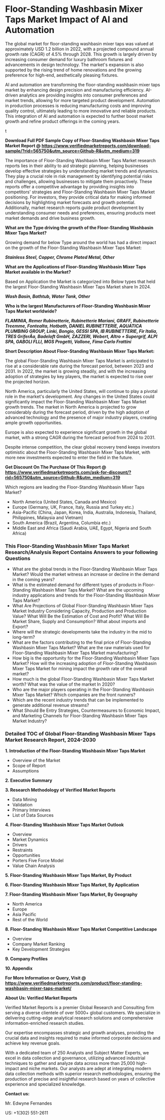 <meta name="title" content="Global Floor-Standing Washbasin Mixer Taps Market Impact of AI and Automation"><meta name="description" content="The global market for floor-standing washbasin mixer taps was valued at approximately USD 1.2 billion in 2022, with a projected compound annual growth rate (CAGR) of 4"><meta name="title" content="Floor-Standing Washbasin Mixer Taps Market Size, Share, Scope, Trends, Growth, Opportunities, Analysis, Forecast"><h1>Floor-Standing Washbasin Mixer Taps Market Impact of AI and Automation</h1><p>The global market for floor-standing washbasin mixer taps was valued at approximately USD 1.2 billion in 2022, with a projected compound annual growth rate (CAGR) of 4.5% through 2028. This growth is largely driven by increasing consumer demand for luxury bathroom fixtures and advancements in design technology. The market's expansion is also supported by the rising trend of home renovations and the growing preference for high-end, aesthetically pleasing fixtures.</p><p>AI and automation are transforming the floor-standing washbasin mixer taps market by enhancing design precision and manufacturing efficiency. AI-driven analytics are providing insights into consumer preferences and market trends, allowing for more targeted product development. Automation in production processes is reducing manufacturing costs and improving quality control, ultimately leading to more innovative and reliable products. This integration of AI and automation is expected to further boost market growth and refine product offerings in the coming years.</p>t</p><p id="" class=""><strong>Download Full PDF Sample Copy of Floor-Standing Washbasin Mixer Taps Market Report @ <a href="https://www.verifiedmarketreports.com/download-sample/?rid=565750&utm_source=Github-R&utm_medium=319" target="_blank">https://www.verifiedmarketreports.com/download-sample/?rid=565750&utm_source=Github-R&utm_medium=319</a></strong></p><p>The importance of&nbsp;Floor-Standing Washbasin Mixer Taps Market research reports lies in their ability to aid strategic planning, helping businesses develop effective strategies by understanding market trends and dynamics. They play a crucial role in risk management by identifying potential risks and challenges, allowing businesses to mitigate them proactively. These reports offer a competitive advantage by providing insights into competitors' strategies and Floor-Standing Washbasin Mixer Taps Market positioning. For investors, they provide critical data for making informed decisions by highlighting market forecasts and growth potential. Additionally, market research reports guide product development by understanding consumer needs and preferences, ensuring products meet market demands and drive business growth.</p><p><strong>What are the&nbsp;Type driving the growth of the Floor-Standing Washbasin Mixer Taps Market?</strong></p><p id="" class="">Growing demand for below Type around the world has had a direct impact on the growth of the Floor-Standing Washbasin Mixer Taps Market:</p><em><strong>Stainless Steel, Copper, Chrome Plated Metal, Other</strong></em></p><strong>What are the&nbsp;Applications&nbsp;of Floor-Standing Washbasin Mixer Taps Market available in the Market?</strong></p><p id="" class="">Based on Application the Market is categorized into Below types that held the largest Floor-Standing Washbasin Mixer Taps Market share In 2024.</p><em><strong>Wash Basin, Bathtub, Water Tank, Other</strong></em></p><strong>Who is the largest Manufacturers of Floor-Standing Washbasin Mixer Taps Market worldwide?</strong></p><p><em><strong>FLAMINIA, Remer Rubinetterie, Rubinetterie Mariani, GRAFF, Rubinetterie Treemme, Fontealta, Hotbath, DANIEL RUBINETTERIE, AQUATICA PLUMBING GROUP, Linki, Bongio, GESSI SPA, IB RUBINETTERIE, Fir Italia, TRES GriferÃ­a, Badeloft GmbH, ZAZZERI, Webert, Altro + Supergrif, ALPI SPA, GABOLI FLLI, MGS Progetti, Vallone, Fima Carlo Frattini</strong></em></p><p id="" class=""><strong>Short Description About Floor-Standing Washbasin Mixer Taps Market:</strong></p><p>The global Floor-Standing Washbasin Mixer Taps Market is anticipated to rise at a considerable rate during the forecast period, between 2023 and 2031. In 2022, the market is growing steadily, and with the increasing adoption of strategies by key players, the market is expected to rise over the projected horizon.</p><p>North America, particularly the United States, will continue to play a pivotal role in the market's development. Any changes in the United States could significantly impact the Floor-Standing Washbasin Mixer Taps Market growth trends. The market in North America is projected to grow considerably during the forecast period, driven by the high adoption of advanced technology and the presence of major industry players, creating ample growth opportunities.</p><p>Europe is also expected to experience significant growth in the global market, with a strong CAGR during the forecast period from 2024 to 2031.</p><p>Despite intense competition, the clear global recovery trend keeps investors optimistic about the Floor-Standing Washbasin Mixer Taps Market, with more new investments expected to enter the field in the future.</p><p id="" class=""><strong>Get Discount On The Purchase Of This Report @ <a href="https://www.verifiedmarketreports.com/ask-for-discount/?rid=565750&utm_source=Github-R&utm_medium=319" target="_blank">https://www.verifiedmarketreports.com/ask-for-discount/?rid=565750&utm_source=Github-R&utm_medium=319</a></strong></p>Which regions are leading the Floor-Standing Washbasin Mixer Taps Market?</p><ul><li>North America (United States, Canada and Mexico)</li><li>Europe (Germany, UK, France, Italy, Russia and Turkey etc.)</li><li>Asia-Pacific (China, Japan, Korea, India, Australia, Indonesia, Thailand, Philippines, Malaysia and Vietnam)</li><li>South America (Brazil, Argentina, Columbia etc.)</li><li>Middle East and Africa (Saudi Arabia, UAE, Egypt, Nigeria and South Africa)</li></ul><h3 id="" class="">This Floor-Standing Washbasin Mixer Taps Market Research/Analysis Report Contains Answers to your following Questions</h3><ul><li>What are the global trends in the Floor-Standing Washbasin Mixer Taps Market? Would the market witness an increase or decline in the demand in the coming years?</li><li>What is the estimated demand for different types of products in Floor-Standing Washbasin Mixer Taps Market? What are the upcoming industry applications and trends for the Floor-Standing Washbasin Mixer Taps Market?</li><li>What Are Projections of Global Floor-Standing Washbasin Mixer Taps Market Industry Considering Capacity, Production and Production Value? What Will Be the Estimation of Cost and Profit? What Will Be Market Share, Supply and Consumption? What about imports and Export?</li><li>Where will the strategic developments take the industry in the mid to long-term?</li><li>What are the factors contributing to the final price of Floor-Standing Washbasin Mixer Taps Market? What are the raw materials used for Floor-Standing Washbasin Mixer Taps Market manufacturing?</li><li>How big is the opportunity for the Floor-Standing Washbasin Mixer Taps Market? How will the increasing adoption of Floor-Standing Washbasin Mixer Taps Market for mining impact the growth rate of the overall market?</li><li>How much is the global Floor-Standing Washbasin Mixer Taps Market worth? What was the value of the market In 2020?</li><li>Who are the major players operating in the Floor-Standing Washbasin Mixer Taps Market? Which companies are the front runners?</li><li>Which are the recent industry trends that can be implemented to generate additional revenue streams?</li><li>What Should Be Entry Strategies, Countermeasures to Economic Impact, and Marketing Channels for Floor-Standing Washbasin Mixer Taps Market Industry?</li></ul><h3 id="" class="">Detailed TOC of Global Floor-Standing Washbasin Mixer Taps Market Research Report, 2024-2030</h3><p id="" class=""><strong>1. Introduction of the Floor-Standing Washbasin Mixer Taps Market</strong></p><ul><li>Overview of the Market</li><li>Scope of Report</li><li>Assumptions</li></ul><p id="" class=""><strong>2. Executive Summary</strong></p><p id="" class=""><strong>3. Research Methodology of Verified Market Reports</strong></p><ul><li>Data Mining</li><li>Validation</li><li>Primary Interviews</li><li>List of Data Sources</li></ul><p id="" class=""><strong>4. Floor-Standing Washbasin Mixer Taps Market Outlook</strong></p><ul><li>Overview</li><li>Market Dynamics</li><li>Drivers</li><li>Restraints</li><li>Opportunities</li><li>Porters Five Force Model</li><li>Value Chain Analysis</li></ul><p id="" class=""><strong>5. Floor-Standing Washbasin Mixer Taps Market, By Product</strong></p><p id="" class=""><strong>6. Floor-Standing Washbasin Mixer Taps Market, By Application</strong></p><p id="" class=""><strong>7. Floor-Standing Washbasin Mixer Taps Market, By Geography</strong></p><ul><li>North America</li><li>Europe</li><li>Asia Pacific</li><li>Rest of the World</li></ul><p id="" class=""><strong>8. Floor-Standing Washbasin Mixer Taps Market Competitive Landscape</strong></p><ul><li>Overview</li><li>Company Market Ranking</li><li>Key Development Strategies</li></ul><p id="" class=""><strong>9. Company Profiles</strong></p><p id="" class=""><strong>10. Appendix</strong></p><p id="" class=""><strong>For More Information or Query, Visit @ <a href="https://www.verifiedmarketreports.com/product/floor-standing-washbasin-mixer-taps-market/" target="_blank">https://www.verifiedmarketreports.com/product/floor-standing-washbasin-mixer-taps-market/</a></strong></p><p id="" class=""><strong>About Us: Verified Market Reports</strong></p><p id="" class="">Verified Market Reports is a premier Global Research and Consulting firm serving a diverse clientele of over 5000+ global customers. We specialize in delivering cutting-edge analytical research solutions and comprehensive information-enriched research studies.</p><p id="" class="">Our expertise encompasses strategic and growth analyses, providing the crucial data and insights required to make informed corporate decisions and achieve key revenue goals.</p><p id="" class="">With a dedicated team of 250 Analysts and Subject Matter Experts, we excel in data collection and governance, utilizing advanced industrial techniques to gather and analyze data across more than 25,000 high-impact and niche markets. Our analysts are adept at integrating modern data collection methods with superior research methodologies, ensuring the production of precise and insightful research based on years of collective experience and specialized knowledge.</p><p id="" class=""><strong>Contact us:</strong></p><p id="" class="">Mr. Edwyne Fernandes</p><p id="" class="">US: +1(302) 551-2611</p>